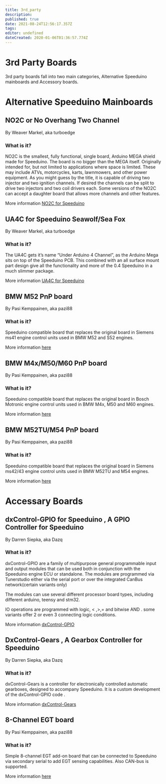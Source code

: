 ```yaml
---
title: 3rd_party
description: 
published: true
date: 2021-08-24T12:56:17.357Z
tags: 
editor: undefined
dateCreated: 2020-01-06T01:36:57.774Z
---
```


3rd Party Boards
================

3rd party boards fall into two main categories, Alternative Speeduino mainboards and Accessory boards.

Alternative Speeduino Mainboards
================================

NO2C or No Overhang Two Channel
--------------------------------

By Weaver Markel, aka turboedge

### What is it?

NO2C is the smallest, fully functional, single board, Arduino MEGA shield made for Speeduino. The board is no bigger than the MEGA itself. Originally intended for, but not limited to applications where space is limited. These may include ATVs, motorcycles, karts, lawnmowers, and other power equipment. As you might guess by the title, it is capable of driving two injector and two ignition channels. If desired the channels can be split to drive two injectors and two coil drivers each. Some versions of the NO2C can accept a daughter board that allows more channels and other features.

More information [NO2C for Speeduino](/boards/3rd_party/wtmtronics/NO2C_for_Speeduino "wikilink")



UA4C for Speeduino Seawolf/Sea Fox
--------------------------------

By Weaver Markel, aka turboedge

### What is it?

The UA4C gets it’s name “Under Arduino 4 Channel”, as the Arduino Mega sits on top of the Speeduino PCB.
This combined with an all surface mount part design give all the functionality and more of the 0.4 Speeduino in a much slimmer package.

More information [UA4C for Speeduino](/boards/3rd_party/wtmtronics/ua4c "wikilink")


BMW M52 PnP board
--------------------------------

By Pasi Kemppainen, aka pazi88

### What is it?

Speeduino compatible board that replaces the original board in Siemens ms41 engine control units used in BMW M52 and S52 engines.

More information [here](https://github.com/pazi88/Speeduino-M5x-PCBs/tree/master/m52%20PnP)


BMW M4x/M50/M60 PnP board
--------------------------------

By Pasi Kemppainen, aka pazi88

### What is it?

Speeduino compatible board that replaces the original board in Bosch Motronic engine control units used in BMW M4x, M50 and M60 engines.

More information [here](https://github.com/pazi88/Speeduino-M5x-PCBs/tree/master/m50%2Cm40%2Cm60%20Pnp)

BMW M52TU/M54 PnP board
--------------------------------

By Pasi Kemppainen, aka pazi88

### What is it?

Speeduino compatible board that replaces the original board in Siemens ms42/43 engine control units used in BMW M52TU and M54 engines.

More information [here](https://github.com/pazi88/Speeduino-M5x-PCBs/tree/master/m52tu%2C%20m54%20PnP)

Accessary Boards
================

dxControl-GPIO for Speeduino , A GPIO Controller for Speeduino
--------------------------------------------------------------

By Darren Siepka, aka Dazq

### What is it?

dxControl-GPIO are a family of multipurpose general programmable input and output modules that can be used both in conjunction with the Speeduino engine ECU or standalone. The modules are programmed via Tunerstudio either via the serial port or over the integrated CanBus network(certain variants only)

The modules can use several different processor board types, including different arduino, teensy and stm32.

IO operations are programmed with logic, &lt; ,&gt;,= and bitwise AND . some variants offer 2 or even 3 connecting logic conditions.

More information [dxControl-GPIO](/boards/3rd_party/DAZQ/DxControl-GPIO "wikilink")

DxControl-Gears , A Gearbox Controller for Speeduino
----------------------------------------------------

By Darren Siepka, aka Dazq

### What is it?

dxControl-Gears is a controller for electronically controlled automatic gearboxes, designed to accompany Speeduino. It is a custom development of the dxControl-GPIO code .

More information [dxControl-Gears](/boards/3rd_party/DAZQ/dxControl-Gears "wikilink")

8-Channel EGT board
--------------------------------

By Pasi Kemppainen, aka pazi88

### What is it?

Simple 8-channel EGT add-on board that can be connected to Speeduino via secondary serial to add EGT sensing capabilities. Also CAN-bus is supported.

More information [here](https://github.com/pazi88/8Ch-EGT)
